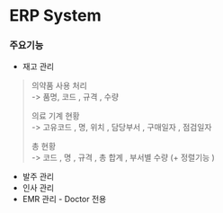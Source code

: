 #  ERP System

### 주요기능
 - 재고 관리

> 의약품 사용 처리<br>
> -> 품명, 코드 , 규격 , 수량
> 
> 의료 기계 현황<br>
> -> 고유코드 , 명, 위치 , 담당부서 , 구매일자 , 점검일자
> 
> 총 현황<br>
> -> 코드 , 명 , 규격 , 총 합계 , 부서별 수량 (+ 정렬기능 )

 - 발주 관리
 - 인사 관리
 - EMR 관리 - Doctor 전용
